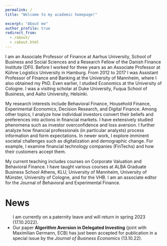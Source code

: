 ```yaml
---
permalink: /
title: "Welcome to my academic homepage!"

excerpt: "About me"
author_profile: true
redirect_from: 
  - /about/
  - /about.html
---
```


I am an Associate Professor of Finance at Aarhus University, School of Business and Social Sciences and a Research Fellow of the Danish Finance Institute (DFI). Before I worked for three years as an Associate Professor at Kühne Logistics University in Hamburg. From 2012 to 2017 I was Assistant Professor of Finance and Banking at the University of Mannheim, where I also obtained my PhD. Even earlier, I studied Economics at the University of Cologne. I was a visiting scholar at Duke University, Fuqua School of Business, and Aalto University, Helsinki.

My research interests include Behavioral Finance, Household Finance, Experimental Economics, Decision Research, and Digital Finance. Among other topics, I analyze how individual investors convert their beliefs and preferences into actions in financial markets. I have extensively studied phenomena such as investor overconfidence and loss aversion. I further analyze how financial professionals (in particular analysts) process information and form expectations. In newer work, I explore imminent societal challenges such as digitalization and demographic change. For example, I examine financial technology companies (FinTechs) and how their customers accept them.

My current teaching includes courses on Corporate Valuation and Behavioral Finance. I have taught various courses at ALBA Graduate Business School Athens, KLU, University of Mannheim, University of Münster, University of Cologne, and for the VHB. I am an associate editor for the Journal of Behavioral and Experimental Finance.
<br>

News
=====
<ul> I am currently on a paternity leave and will return in spring 2023 (17.10.2022).
<li> Our paper <b>Algorithm Aversion in Delegated Investing</b> (joint with Maximilian Germann, ECB) has just been accepted for publication in a special issue by the <i>Journal of Business Economics</i> (13.10.22).  
<!-- 
<li> I have just started my term as an associate editor for the <a href="https://www.sciencedirect.com/journal/journal-of-behavioral-and-experimental-finance">Journal of Behavioral and Experimental Finance</a> (01.08.2022)</li>
<li> The podcast <a href="https://open.spotify.com/episode/4krwmNbmyp9Rk0xdWucXlP">"Rig på viden"</a> talked to me about behavioral finance and in particular our paper <a href="https://ssrn.com/abstract=3794224">Beliefs about Beta</a>, joint with Michael Ungeheuer (07.06.2022)</li>
<li> The Investors' Chronicle <a href="https://www.investorschronicle.co.uk/news/2022/05/11/snake-oil-funds/">reports</a> on our results that mutual fund investors have a hard time to distinguish skill from luck. Original paper: <a href="https://doi.org/10.1093/rof/rfw011">Fooled by randomness</a> (11.05.2022)</li>
<li> The Berlingske newspaper has talked to me about ups and downs in the stock market: <a href="https://www.berlingske.dk/premium/nordea/derfor-bevaeger-aktiemarkedet-sig-op-og-ned/?dtid=disp_cm_9023299_6471838_326141543_26510399_158194094">Derfor bevæger aktiemarkedet sig op og ned</a> (28.01.2022)</li>
<li> Our paper <b>Inconsistent Retirement Timing</b> has just been accepted by the <i>Journal of Human Resources</i>. The <a href="http://jhr.uwpress.org/content/early/2022/01/04/jhr.0920-11215R2.abstract">article</a> is open access (02.12.2021)</li>
<!-- <li> The Investors' Chronicle <a href="https://www.investorschronicle.co.uk/ideas/2021/07/15/ideas-farm-winning-the-losing-game/">reports</a> on our new working paper (joint work with Michael Ungeheuer). We study investors' <a href="https://ssrn.com/abstract=3794224">Beliefs about Beta</a> (15.07.2021)</li>
<li> Our paper <b>Value and Momentum from Investors' Perspective: Evidence from Professionals' Risk-Ratings</b> has now been published in the <i>Journal of Empirical Finance</i>. The <a href="https://doi.org/10.1016/j.jempfin.2021.03.004">article</a> is open access (08.04.2021)</li>
<li>Our paper <b>Closing a Mental Account: The Realization Effect for Gains and Losses</b> has now been published in <i>Experimental Economics</i>. The <a href="https://link.springer.com/article/10.1007/s10683-020-09663-x">article</a> is open access (13.03.2021)</li>
<li>New working paper out: In joint work with Michael Ungeheuer, we study investors' <a href="https://ssrn.com/abstract=3794224">Beliefs about Beta</a> (27.02.2021)</li>
<li>I was ranked #63 in the Top100 German-speaking business researchers under 40 by <a href="https://www.wiwo.de/my/erfolg/hochschule/exklusives-ranking-das-ist-deutschlands-bester-betriebswirt/26702504.html">WiWo/Handelsblatt</a>. The <a href="https://www.forschungsmonitoring.org/ranking/bwl/young">ranking</a> is called the "young & wild" (30.12.2020)</li>   
<li>Never won a paper prize, but <a href="http://revfin.org/2019-20-best-paper-and-best-referee-awards/">this time</a> I was a finalist for the Spängler IQAM award for the best investments paper published in the Review of Finance. Close but no cigar! (28.08.2020)</li>
<li>Our paper <b>Closing a Mental Account: The Realization Effect for Gains and Losses</b> has been accepted by <i>Experimental Economics</i>. The <a href="https://link.springer.com/article/10.1007/s10683-020-09663-x">paper</a> is open access (03.07.2020)</li>
<li>In <a href="https://www.capco.com/Capco-Institute/Journal-51-Wealth-and-Asset-Management/Robo-Advice-And-The-Future-Of-Delegated-Investment">this article</a> for the Journal of Financial Transformation, I argue that human financial advisors and asset managers will survive the competition of robo-advisors if they interpret their role as "money doctors" rather than "stock pickers" (18.05.2020)</li> -->
</ul>
